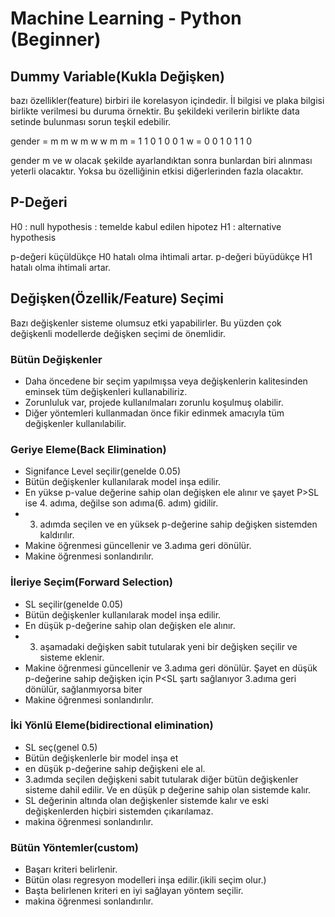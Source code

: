 # Machine Learning - Python (Beginner)


## Dummy Variable(Kukla Değişken)

  bazı özellikler(feature) birbiri ile korelasyon içindedir. İl bilgisi ve plaka bilgisi birlikte verilmesi bu duruma örnektir. Bu şekildeki verilerin birlikte data setinde bulunması sorun teşkil edebilir.

gender = m m w m w w m
m      = 1 1 0 1 0 0 1
w      = 0 0 1 0 1 1 0

  gender m ve w olacak şekilde ayarlandıktan sonra bunlardan biri alınması yeterli olacaktır. Yoksa bu özelliğinin etkisi diğerlerinden fazla olacaktır.


## P-Değeri

H0 : null hypothesis : temelde kabul edilen hipotez
H1 : alternative hypothesis

p-değeri küçüldükçe H0 hatalı olma ihtimali artar.
p-değeri büyüdükçe H1 hatalı olma ihtimali artar.

## Değişken(Özellik/Feature) Seçimi

Bazı değişkenler sisteme olumsuz etki yapabilirler. Bu yüzden çok değişkenli modellerde değişken seçimi de önemlidir.

### Bütün Değişkenler
* Daha öncedene bir seçim yapılmışsa veya değişkenlerin kalitesinden eminsek tüm değişkenleri kullanabiliriz.
* Zorunluluk var, projede kullanılmaları zorunlu koşulmuş olabilir.
* Diğer yöntemleri kullanmadan önce fikir edinmek amacıyla tüm değişkenler kullanılabilir.

### Geriye Eleme(Back Elimination)
* Signifance Level seçilir(genelde 0.05)
* Bütün değişkenler kullanılarak model inşa edilir.
* En yükse p-value değerine sahip olan değişken ele alınır ve şayet P>SL ise 4. adıma, değilse son adıma(6. adım) gidilir.
* 3. adımda seçilen ve en yüksek p-değerine sahip değişken sistemden kaldırılır.
* Makine öğrenmesi güncellenir ve 3.adıma geri dönülür.
* Makine öğrenmesi sonlandırılır.

### İleriye Seçim(Forward Selection)
* SL seçilir(genelde 0.05)
* Bütün değişkenler kullanılarak model inşa edilir.
* En düşük p-değerine sahip olan değişken ele alınır.
* 3. aşamadaki değişken sabit tutularak yeni bir değişken seçilir ve sisteme eklenir.
* Makine öğrenmesi güncellenir ve 3.adıma geri dönülür. Şayet en düşük p-değerine sahip değişken için P<SL şartı sağlanıyor 3.adıma geri dönülür, sağlanmıyorsa biter
* Makine öğrenmesi sonlandırılır.

### İki Yönlü Eleme(bidirectional elimination)
* SL seç(genel 0.5)
* Bütün değişkenlerle bir model inşa et
* en düşük p-değerine sahip değişkeni ele al.
* 3.adımda seçilen değişkeni sabit tutularak diğer bütün değişkenler sisteme dahil edilir. Ve en düşük p değerine sahip olan sistemde kalır.
* SL değerinin altında olan değişkenler sistemde kalır ve eski değişkenlerden hiçbiri sistemden çıkarılamaz.
* makina öğrenmesi sonlandırılır.

### Bütün Yöntemler(custom)
* Başarı kriteri belirlenir.
* Bütün olası regresyon modelleri inşa edilir.(ikili seçim olur.)
* Başta belirlenen kriteri en iyi sağlayan yöntem seçilir.
* makina öğrenmesi sonlandırılır.
